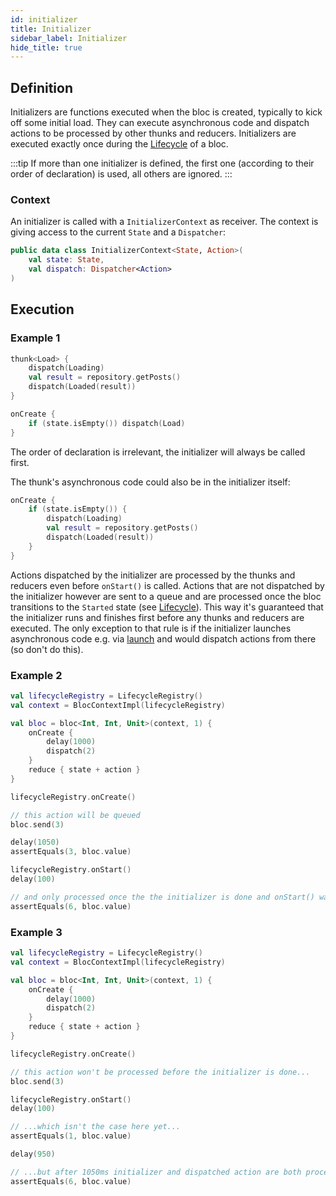 ```yaml
---
id: initializer
title: Initializer
sidebar_label: Initializer
hide_title: true
---
```


## Definition

Initializers are functions executed when the bloc is created, typically to kick off some initial load. They can execute asynchronous code and dispatch actions to be processed by other thunks and reducers. Initializers are executed exactly once during the [Lifecycle](./lifecycle) of a bloc.

:::tip
If more than one initializer is defined, the first one (according to their order of declaration) is used, all others are ignored.
:::

### Context

An initializer is called with a `InitializerContext` as receiver. The context is giving access to the current `State` and a `Dispatcher`:


```kotlin
public data class InitializerContext<State, Action>(
    val state: State,
    val dispatch: Dispatcher<Action>
)
```

## Execution
### Example 1

```kotlin
thunk<Load> {
    dispatch(Loading)
    val result = repository.getPosts()
    dispatch(Loaded(result))
}

onCreate { 
    if (state.isEmpty()) dispatch(Load) 
}
```

The order of declaration is irrelevant, the initializer will always be called first. 

The thunk's asynchronous code could also be in the initializer itself:

```kotlin
onCreate { 
    if (state.isEmpty()) {
        dispatch(Loading)
        val result = repository.getPosts()
        dispatch(Loaded(result))
    }
}
```

Actions dispatched by the initializer are processed by the thunks and reducers even before `onStart()` is called. Actions that are not dispatched by the initializer however are sent to a queue and are processed once the bloc transitions to the `Started` state (see [Lifecycle](lifecycle)). This way it's guaranteed that the initializer runs and finishes first before any thunks and reducers are executed. The only exception to that rule is if the initializer launches asynchronous code e.g. via [launch](coroutine_launcher) and would dispatch actions from there (so don't do this).

### Example 2
```kotlin
val lifecycleRegistry = LifecycleRegistry()
val context = BlocContextImpl(lifecycleRegistry)

val bloc = bloc<Int, Int, Unit>(context, 1) {
    onCreate {
        delay(1000)
        dispatch(2)
    }
    reduce { state + action }
}

lifecycleRegistry.onCreate()

// this action will be queued
bloc.send(3)

delay(1050)
assertEquals(3, bloc.value)

lifecycleRegistry.onStart()
delay(100)

// and only processed once the the initializer is done and onStart() was called
assertEquals(6, bloc.value)
```
### Example 3

```kotlin
val lifecycleRegistry = LifecycleRegistry()
val context = BlocContextImpl(lifecycleRegistry)

val bloc = bloc<Int, Int, Unit>(context, 1) {
    onCreate {
        delay(1000)
        dispatch(2)
    }
    reduce { state + action }
}

lifecycleRegistry.onCreate()

// this action won't be processed before the initializer is done...
bloc.send(3)

lifecycleRegistry.onStart()
delay(100)

// ...which isn't the case here yet...
assertEquals(1, bloc.value)

delay(950)

// ...but after 1050ms initializer and dispatched action are both processed
assertEquals(6, bloc.value)
```
